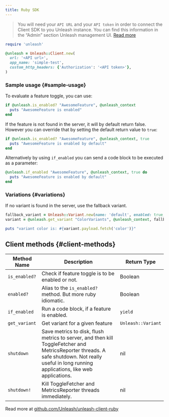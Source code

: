 ```yaml
---
title: Ruby SDK
---
```


> You will need your `API URL` and your `API token` in order to connect the Client SDK to you Unleash instance. You can find this information in the “Admin” section Unleash management UI. [Read more](../../how-to/how-to-create-api-tokens.mdx)

```ruby
require 'unleash'

@unleash = Unleash::Client.new(
  url: '<API url>',
  app_name: 'simple-test',
  custom_http_headers: {'Authorization': '<API token>'},
)
```

### Sample usage {#sample-usage}

To evaluate a feature toggle, you can use:

```ruby
if @unleash.is_enabled? "AwesomeFeature", @unleash_context
  puts "AwesomeFeature is enabled"
end
```

If the feature is not found in the server, it will by default return false. However you can override that by setting the default return value to `true`:

```ruby
if @unleash.is_enabled? "AwesomeFeature", @unleash_context, true
  puts "AwesomeFeature is enabled by default"
end
```

Alternatively by using `if_enabled` you can send a code block to be executed as a parameter:

```ruby
@unleash.if_enabled "AwesomeFeature", @unleash_context, true do
  puts "AwesomeFeature is enabled by default"
end
```

### Variations {#variations}

If no variant is found in the server, use the fallback variant.

```ruby
fallback_variant = Unleash::Variant.new(name: 'default', enabled: true, payload: {"color" => "blue"})
variant = @unleash.get_variant "ColorVariants", @unleash_context, fallback_variant

puts "variant color is: #{variant.payload.fetch('color')}"
```

## Client methods {#client-methods}

| Method Name | Description | Return Type |
| --- | --- | --- |
| `is_enabled?` | Check if feature toggle is to be enabled or not. | Boolean |
| `enabled?` | Alias to the `is_enabled?` method. But more ruby idiomatic. | Boolean |
| `if_enabled` | Run a code block, if a feature is enabled. | `yield` |
| `get_variant` | Get variant for a given feature | `Unleash::Variant` |
| `shutdown` | Save metrics to disk, flush metrics to server, and then kill ToggleFetcher and MetricsReporter threads. A safe shutdown. Not really useful in long running applications, like web applications. | nil |
| `shutdown!` | Kill ToggleFetcher and MetricsReporter threads immediately. | nil |

Read more at [github.com/Unleash/unleash-client-ruby](https://github.com/Unleash/unleash-client-ruby)
